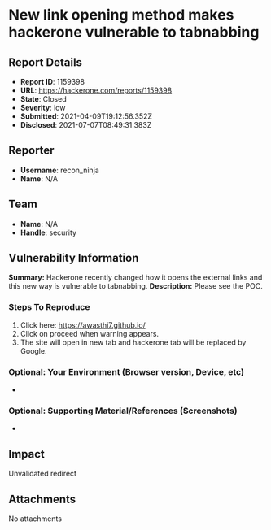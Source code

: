 # New link opening method makes hackerone vulnerable to tabnabbing

## Report Details
- **Report ID**: 1159398
- **URL**: https://hackerone.com/reports/1159398
- **State**: Closed
- **Severity**: low
- **Submitted**: 2021-04-09T19:12:56.352Z
- **Disclosed**: 2021-07-07T08:49:31.383Z

## Reporter
- **Username**: recon_ninja
- **Name**: N/A

## Team
- **Name**: N/A
- **Handle**: security

## Vulnerability Information
**Summary:**
Hackerone recently changed how it opens the external links and this new way is vulnerable to tabnabbing.
**Description:**
Please see the POC.
### Steps To Reproduce

1.  Click here:  https://awasthi7.github.io/
2.  Click on proceed when warning appears.
3.  The site will open in new tab and hackerone tab will be replaced by Google.

### Optional: Your Environment (Browser version, Device, etc)

 * 

### Optional: Supporting Material/References (Screenshots)

 *

## Impact

Unvalidated redirect

## Attachments
No attachments

